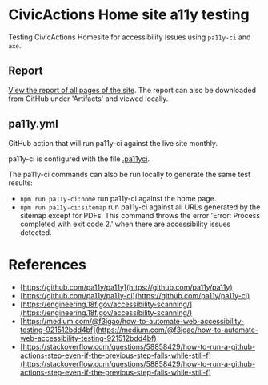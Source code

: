 # CivicActions Home site a11y testing

Testing CivicActions Homesite for accessibility issues using `pa11y-ci` and `axe`.

## Report

[View the report of all pages of the site](pa11y_report/). The report can also be downloaded from GitHub under 'Artifacts' and viewed locally.

## pa11y.yml

GitHub action that will run pa11y-ci against the live site monthly.

pa11y-ci is configured with the file [.pa11yci](.pa11yci).

The pa11y-ci commands can also be run locally to generate the same test results:

* `npm run pa11y-ci:home` run pa11y-ci against the home page.
* `npm run pa11y-ci:sitemap` run pa11y-ci against all URLs generated by the sitemap except for PDFs. This command throws the error 'Error: Process completed with exit code 2.' when there are accessibility issues detected.

# References

* [https://github.com/pa11y/pa11y](https://github.com/pa11y/pa11y)
* [https://github.com/pa11y/pa11y-ci](https://github.com/pa11y/pa11y-ci)
* [https://engineering.18f.gov/accessibility-scanning/](https://engineering.18f.gov/accessibility-scanning/)
* [https://medium.com/@f3igao/how-to-automate-web-accessibility-testing-921512bdd4bf](https://medium.com/@f3igao/how-to-automate-web-accessibility-testing-921512bdd4bf)
* [https://stackoverflow.com/questions/58858429/how-to-run-a-github-actions-step-even-if-the-previous-step-fails-while-still-f](https://stackoverflow.com/questions/58858429/how-to-run-a-github-actions-step-even-if-the-previous-step-fails-while-still-f)
